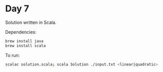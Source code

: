 # Day 7

Solution written in Scala.

Dependencies:

```bash
brew install java
brew install scala
```

To run:

```bash
scalac solution.scala; scala Solution ./input.txt <linear|quadratic>
```
